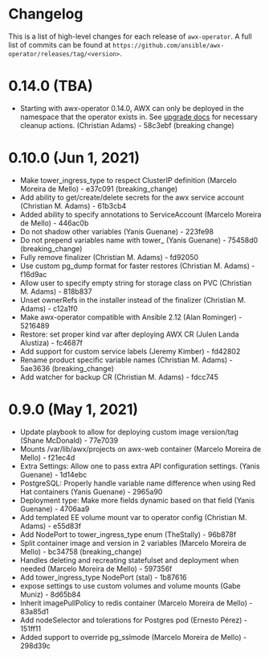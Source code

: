 # Changelog

This is a list of high-level changes for each release of `awx-operator`. A full list of commits can be found at `https://github.com/ansible/awx-operator/releases/tag/<version>`.

# 0.14.0 (TBA)

- Starting with awx-operator 0.14.0, AWX can only be deployed in the namespace that the operator exists in. See [upgrade docs](./README.md#upgrading) for necessary cleanup actions. (Christian Adams) - 58c3ebf (breaking change)

# 0.10.0 (Jun 1, 2021)

- Make tower_ingress_type to respect ClusterIP definition (Marcelo Moreira de Mello) - e37c091 (breaking_change)
- Add ability to get/create/delete secrets for the awx service account (Christian M. Adams) - 61b3cb4
- Added ability to specify annotations to ServiceAccount (Marcelo Moreira de Mello) - 446ac0b
- Do not shadow other variables (Yanis Guenane) - 223fe98
- Do not prepend variables name with tower_ (Yanis Guenane) - 75458d0 (breaking_change)
- Fully remove finalizer (Christian M. Adams) - fd92050
- Use custom pg_dump format for faster restores (Christian M. Adams) - f16d9ac
- Allow user to specify empty string for storage class on PVC (Christian M. Adams) - 818b837
- Unset ownerRefs in the installer instead of the finalizer (Christian M. Adams) - c12a1f0
- Make awx-operator compatible with Ansible 2.12 (Alan Rominger) - 5216489
- Restore: set proper kind var after deploying AWX CR (Julen Landa Alustiza) - fc4687f
- Add support for custom service labels (Jeremy Kimber) - fd42802
- Rename product specific variable names (Christian M. Adams) - 5ae3636 (breaking_change)
- Add watcher for backup CR (Christian M. Adams) - fdcc745

# 0.9.0 (May 1, 2021)

- Update playbook to allow for deploying custom image version/tag (Shane McDonald) - 77e7039
- Mounts /var/lib/awx/projects on awx-web container (Marcelo Moreira de Mello) - f21ec4d
- Extra Settings: Allow one to pass extra API configuration settings. (Yanis Guenane) - 1d14ebc
- PostgreSQL: Properly handle variable name difference when using Red Hat containers (Yanis Guenane) - 2965a90
- Deployment type: Make more fields dynamic based on that field (Yanis Guenane) - 4706aa9
- Add templated EE volume mount var to operator config (Christian M. Adams) - e55d83f
- Add NodePort to tower_ingress_type enum (TheStally) - 96b878f
- Split container image and version in 2 variables (Marcelo Moreira de Mello) - bc34758 (breaking_change)
- Handles deleting and recreating statefulset and deployment when needed (Marcelo Moreira de Mello) - 597356f
- Add tower_ingress_type NodePort (stal) - 1b87616
- expose settings to use custom volumes and volume mounts (Gabe Muniz) - 8d65b84
- Inherit imagePullPolicy to redis container (Marcelo Moreira de Mello) - 83a85d1
- Add nodeSelector and tolerations for Postgres pod (Ernesto Pérez) - 151ff11
- Added support to override pg_sslmode (Marcelo Moreira de Mello) - 298d39c
